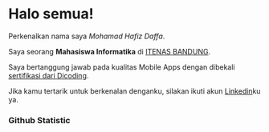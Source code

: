 # Halo semua! 

Perkenalkan nama saya *Mohamad Hafiz Daffa*.<br>

Saya seorang **Mahasiswa Informatika** di [ITENAS BANDUNG](https://www.itenas.ac.id/).<br>

Saya bertanggung jawab pada kualitas Mobile Apps  dengan dibekali [sertifikasi dari Dicoding](https://www.dicoding.com/certificates/MRZMEEWYRPYQ).<br>


Jika kamu tertarik untuk berkenalan denganku, silakan ikuti akun [Linkedin](https://www.linkedin.com/in/hafiz-daffa-970751218)ku ya.

### Github Statistic
<p align="left">
<a href="https://github.com/HafizWayne">

</a>
</p>

